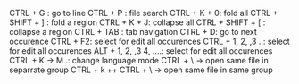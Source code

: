 CTRL + G : go to line
CTRL + P : file search
CTRL + K + 0: fold all
CTRL + SHIFT + ] : fold a region
CTRL + K + J: collapse all
CTRL + SHIFT + \[ : collapse a region
CTRL + TAB : tab navigation
CTRL + D: go to next occurence
CTRL + F2: select for edit all occurences
CTRL + 1, 2, ,3 ..: select for edit all occurences
ALT + 1, 2, ,3 4, ....: select for edit all occurences
CTRL + K -> M .: change language mode
CTRL + \ -> open same file in separrate group
CTRL + k ++  CTRL + \  -> open same file in same group

